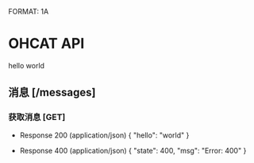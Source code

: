 FORMAT: 1A

# OHCAT API

hello world

## 消息 [/messages]

### 获取消息 [GET]

+ Response 200 (application/json)
        {
          "hello": "world"
        }

+ Response 400 (application/json)
        {
            "state": 400,
            "msg": "Error: 400"
        }
